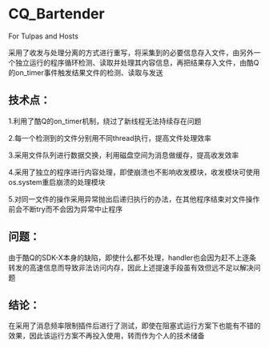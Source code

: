 # CQ_Bartender
For Tulpas and Hosts
 
采用了收发与处理分离的方式进行重写，将采集到的必要信息存入文件，由另外一个独立运行的程序循环检测、读取并处理其内容信息，再把结果存入文件，由酷Q的on_timer事件触发结果文件的检测、读取与发送
 
## 技术点：
1.利用了酷Q的on_timer机制，绕过了新线程无法持续存在问题
 
2.每一个检测到的文件分别用不同thread执行，提高文件处理效率
 
3.采用文件队列进行数据交换，利用磁盘空间为消息做缓存，提高收发效率
 
4.采用了独立的程序进行内容处理，即使崩溃也不影响收发模块，收发模块可使用os.system重启崩溃的处理模块
 
5.对同一文件的操作采用异常抛出后递归执行的办法，在其他程序结束对文件操作前会不断try而不会因为异常中止程序
 
## 问题：
由于酷Q的SDK-X本身的缺陷，即使什么都不处理，handler也会因为赶不上逐条转发的高速信息而导致非法访问内存，因此上述提速手段虽有效但远不足以解决问题

## 结论：
在采用了消息频率限制插件后进行了测试，即使在阻塞式运行方案下也能有不错的效果，因此该运行方案不再投入使用，转而作为个人的技术储备
